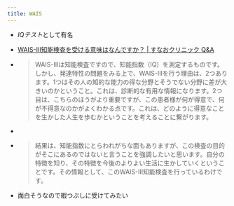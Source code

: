 ```yaml
---
title: WAIS
---
```


* *IQテスト*として有名

* [WAIS-III知能検査を受ける意味はなんですか？ | すなおクリニック Q&A](https://sunao.clinic/qa/archives/1319)

* 
   > 
   > WAIS-IIIは知能検査ですので、知能指数（IQ）を測定するものです。しかし、発達特性の問題をみる上で、WAIS-IIIを行う理由は、2つあります。1つはその人の知的な能力の得な分野とそうでない分野に差が大きいのかということ。これは、診断的な有用な情報になります。2つ目は、こちらのほうがより重要ですが、この患者様が何が得意で、何が不得意なのかがよくわかる点です。これは、どのように得意なことを生かした人生を歩むかということを考えることに繋がります。

* 
   > 

* 
   > 
   > 結果は、知能指数にとらわれがちな面もありますが、この検査の目的がそこにあるのではないと言うことを強調したいと思います。自分の特徴を知り、その特徴を今後のよりよい生活に生かしていくということです。その情報として、このWAIS-III知能検査を行っているわけです。

* 面白そうなので暇つぶしに受けてみたい
